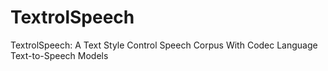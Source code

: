 # TextrolSpeech
TextrolSpeech: A Text Style Control Speech Corpus With Codec Language Text-to-Speech Models
